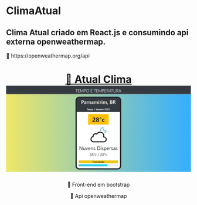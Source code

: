 # ClimaAtual

## Clima Atual criado em React.js e consumindo api externa openweathermap.
<p align="letf">🚀 https://openweathermap.org/api</p>

<h1 align="center">
    <a href="https://atualclima.netlify.app/">🔗 Atual Clima</a>
    <img alt="NextLevelWeek" title="#NextLevelWeek" src="./src/img/ClimaAtual.png" />
</h1>
<p align="center">🚀 Front-end em bootstrap</p>
<p align="center">🚀 Api openweathermap</p>